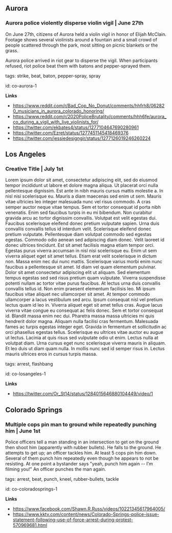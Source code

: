 ## Aurora

### Aurora police violently disperse violin vigil | June 27th

On June 27th, citizens of Aurora held a violin vigil in honor of Elijah McClain. Footage shows several violinists around a fountain and a small crowd of people scattered through the park, most sitting on picnic blankets or the grass.

Aurora police arrived in riot gear to disperse the vigil. When participants refused, riot police beat them with batons and pepper-sprayed them.

tags: strike, beat, baton, pepper-spray, spray

id: co-aurora-1

**Links**

* https://www.reddit.com/r/Bad_Cop_No_Donut/comments/hhfrh8/062820_musicians_in_aurora_colorado_honoring/
* https://www.reddit.com/r/2020PoliceBrutality/comments/hhh6fe/aurora_co_during_a_vigil_with_live_violinists_for/
* https://twitter.com/ekbates4/status/1277104647690280961
* https://twitter.com/Ezret/status/1277451145418469376
* https://twitter.com/jessiedesigngir/status/1277126019246260224


## Los Angeles

### Creative Title | July 1st

Lorem ipsum dolor sit amet, consectetur adipiscing elit, sed do eiusmod tempor incididunt ut labore et dolore magna aliqua. Ut placerat orci nulla pellentesque dignissim. Est ante in nibh mauris cursus mattis molestie a. In nisl nisi scelerisque eu. Mauris a diam maecenas sed enim ut sem. Mauris vitae ultricies leo integer malesuada nunc vel risus commodo. A cras semper auctor neque vitae tempus. Sem et tortor consequat id porta nibh venenatis. Enim sed faucibus turpis in eu mi bibendum. Non curabitur gravida arcu ac tortor dignissim convallis. Volutpat est velit egestas dui. Faucibus scelerisque eleifend donec pretium vulputate sapien. Urna duis convallis convallis tellus id interdum velit. Scelerisque eleifend donec pretium vulputate.  Pellentesque diam volutpat commodo sed egestas egestas. Commodo odio aenean sed adipiscing diam donec. Velit laoreet id donec ultrices tincidunt. Est sit amet facilisis magna etiam tempor orci. Egestas purus viverra accumsan in nisl nisi scelerisque eu. Enim ut sem viverra aliquet eget sit amet tellus. Etiam erat velit scelerisque in dictum non. Massa enim nec dui nunc mattis. Scelerisque varius morbi enim nunc faucibus a pellentesque sit amet. Id diam vel quam elementum pulvinar. Dolor sit amet consectetur adipiscing elit ut aliquam. Sed elementum tempus egestas sed sed risus pretium quam vulputate. Viverra suspendisse potenti nullam ac tortor vitae purus faucibus.  At lectus urna duis convallis convallis tellus id. Non enim praesent elementum facilisis leo. Mi ipsum faucibus vitae aliquet nec ullamcorper sit amet. At tempor commodo ullamcorper a lacus vestibulum sed arcu. Ipsum consequat nisl vel pretium lectus quam id leo in. Viverra aliquet eget sit amet tellus cras. Augue lacus viverra vitae congue eu consequat ac felis donec. Sem et tortor consequat id. Blandit massa enim nec dui. Pharetra massa massa ultricies mi quis hendrerit dolor magna. Aliquam nulla facilisi cras fermentum. Malesuada fames ac turpis egestas integer eget. Gravida in fermentum et sollicitudin ac orci phasellus egestas tellus. Scelerisque eu ultrices vitae auctor eu augue ut lectus. Lacinia at quis risus sed vulputate odio ut enim. Lectus nulla at volutpat diam. Urna cursus eget nunc scelerisque viverra mauris in aliquam. Et leo duis ut diam quam nulla. In mollis nunc sed id semper risus in. Lectus mauris ultrices eros in cursus turpis massa.

tags: arrest, flashbang

id: co-losangeles-1

**Links**

* https://twitter.com/Or_St14/status/1284015646880104449/video/1


## Colorado Springs

### Multiple cops pin man to ground while repeatedly punching him | June 1st

Police officers tell a man standing in an intersection to get on the ground then shoot him (apparently with rubber bullets). He falls to the ground. He attempts to get up; an officer tackles him. At least 5 cops pin him down. Several of them punch him repeatedly even though he appears to not be resisting. At one point a bystander says "yeah, punch him again -- I'm filming you!" An officer punches the man again.

tags: arrest, beat, punch, kneel, rubber-bullets, tackle

id: co-coloradosprings-1

**Links**

* https://www.facebook.com/Shawn.R.Russ/videos/10221345617964005/
* https://www.kktv.com/content/news/Colorado-Springs-police-issue-statement-following-use-of-force-arrest-during-protest-570969681.html



